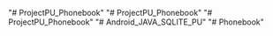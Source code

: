 "# ProjectPU_Phonebook" 
"# ProjectPU_Phonebook" 
"# ProjectPU_Phonebook" 
"# Android_JAVA_SQLITE_PU" 
"# Phonebook" 
